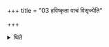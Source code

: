 +++
title = "03 हविष्कृता वाचं विसृज्येति"

+++

<details><summary>थिते</summary>

हविष्कृता वाचं विसृज्येति वाजसनेयकम् ३
</details>
